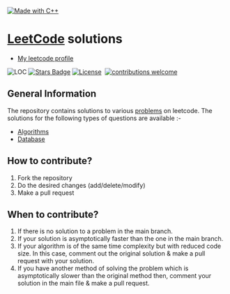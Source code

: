 [![Made with C++](https://forthebadge.com/images/badges/made-with-c-plus-plus.svg)](https://github.com/revaan-mishra/LeetCode-Solutions) 
# [LeetCode](https://leetcode.com/) solutions
* [My leetcode profile](https://leetcode.com/revaan_mishra/)

<img src="https://sloc.xyz/github/codedecks-in/LeetCode-Solutions" alt="LOC"/> <a href="https://github.com/codedecks-in/LeetCode-Solutions/stargazers"><img src="https://img.shields.io/github/stars/codedecks-in/LeetCode-Solutions" alt="Stars Badge"/></a>
[![License](https://img.shields.io/badge/license-MIT-blue.svg)](./LICENSE)&nbsp;
[![contributions welcome](https://img.shields.io/badge/contributions-welcome-brightgreen.svg?style=flat)](https://github.com/dwyl/esta/issues)

## General Information

The repository contains solutions to various [problems](https://leetcode.com/problemset/all/) on leetcode.
The solutions for the following types of questions are available :-

* [Algorithms](https://leetcode.com/problemset/algorithms/)
* [Database](https://leetcode.com/problemset/database/)

## How to contribute?

1. Fork the repository 
2. Do the desired changes (add/delete/modify)
3. Make a pull request

## When to contribute?

1. If there is no solution to a problem in the main branch.
2. If your solution is asymptotically faster than the one in the main branch.
3. If your algorithm is of the same time complexity but with reduced code size. In this case, comment out the original solution & make a pull request with your solution.
4. If you have another method of solving the problem which is asymptotically slower than the original method then, comment your solution in the main file & make a pull request.
